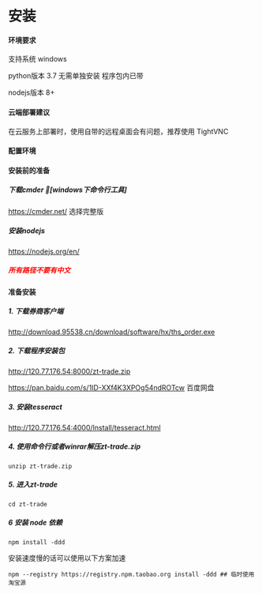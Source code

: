 # 安装
#### 环境要求
支持系统    windows

python版本  3.7 无需单独安装 程序包内已带

nodejs版本    8+

#### 云端部署建议
在云服务上部署时，使用自带的远程桌面会有问题，推荐使用 TightVNC

#### 配置环境

#### 安装前的准备

##### 下载cmder [windows下命令行工具]

https://cmder.net/ 选择完整版

##### 安装nodejs

https://nodejs.org/en/

##### <font color=#FF0000 >所有路径不要有中文</font>

#### 准备安装

##### 1. 下载券商客户端

http://download.95538.cn/download/software/hx/ths_order.exe

##### 2. 下载程序安装包

http://120.77.176.54:8000/zt-trade.zip

https://pan.baidu.com/s/1ID-XXf4K3XPOg54ndROTcw 百度网盘

##### 3. 安装tesseract

http://120.77.176.54:4000/Install/tesseract.html

##### 4. 使用命令行或者winrar解压zt-trade.zip

```
unzip zt-trade.zip
```

##### 5. 进入zt-trade

```
cd zt-trade
```

##### 6 安装 node 依赖

```
npm install -ddd
```

安装速度慢的话可以使用以下方案加速

```
npm --registry https://registry.npm.taobao.org install -ddd ## 临时使用淘宝源
```
